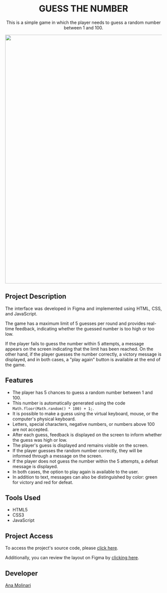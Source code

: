 <h1 align="center">GUESS THE NUMBER</h1>

<p align="center">
This is a simple game in which the player needs to guess a random number between 1 and 100.

<div align="center">
<img src="https://i.imgur.com/6HQtfV5.gif" width="800">
</div>

## Project Description

<p align="justify">
The interface was developed in Figma and implemented using HTML, CSS, and JavaScript.

The game has a maximum limit of 5 guesses per round and provides real-time feedback, indicating whether the guessed number is too high or too low.

If the player fails to guess the number within 5 attempts, a message appears on the screen indicating that the limit has been reached. On the other hand, if the player guesses the number correctly, a victory message is displayed, and in both cases, a "play again" button is available at the end of the game.

## Features

- The player has 5 chances to guess a random number between 1 and 100.
-   This number is automatically generated using the code `Math.floor(Math.random() * 100) + 1;`.
- It is possible to make a guess using the virtual keyboard, mouse, or the computer's physical keyboard.
- Letters, special characters, negative numbers, or numbers above 100 are not accepted.
- After each guess, feedback is displayed on the screen to inform whether the guess was high or low.
- The player's guess is displayed and remains visible on the screen.
- If the player guesses the random number correctly, they will be informed through a message on the screen.
- If the player does not guess the number within the 5 attempts, a defeat message is displayed.
- In both cases, the option to play again is available to the user.
- In addition to text, messages can also be distinguished by color: green for victory and red for defeat.

## Tools Used

- HTML5
- CSS3
- JavaScript

###

## Project Access

To access the project's source code, please <a href="https://anamolinari.github.io/guess-the-number/" target="_blank">click here</a>.

Additionally, you can review the layout on Figma by <a href="https://www.figma.com/file/TcXf4Jt6YATA25ydFsWOXn/Guess-The-Number---Game?type=design&node-id=0%3A1&mode=dev&t=yMCdeae55F9DxwKR-1" target="_blank">clicking here</a>.

## Developer
[Ana Molinari](https://www.linkedin.com/in/anahmolinari/)


